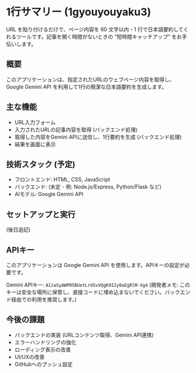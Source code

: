 # 1行サマリー (1gyouyouyaku3)

URL を貼り付けるだけで、ページ内容を 60 文字以内・1 行で日本語要約してくれるツールです。記事を開く時間がないときの “短時間キャッチアップ” をお手伝いします。

## 概要

このアプリケーションは、指定されたURLのウェブページ内容を取得し、Google Gemini API を利用して1行の簡潔な日本語要約を生成します。

## 主な機能

-   URL入力フォーム
-   入力されたURLの記事内容を取得 (バックエンド処理)
-   取得した内容をGemini APIに送信し、1行要約を生成 (バックエンド処理)
-   結果を画面に表示

## 技術スタック (予定)

-   フロントエンド: HTML, CSS, JavaScript
-   バックエンド: (未定 - 例: Node.js/Express, Python/Flask など)
-   AIモデル: Google Gemini API

## セットアップと実行

(後日追記)

## APIキー

このアプリケーションは Google Gemini API を使用します。APIキーの設定が必要です。

Gemini APIキー: `AIzaSyAWPR5BUetLrUSvVQgK9I2y8aEgRlM-Xg4` (開発者メモ: このキーは安全な場所に保管し、直接コードに埋め込まないでください。バックエンド経由での利用を推奨します。)

## 今後の課題

-   バックエンドの実装 (URLコンテンツ取得、Gemini API連携)
-   エラーハンドリングの強化
-   ローディング表示の改善
-   UI/UXの改善
-   GitHubへのプッシュ設定
